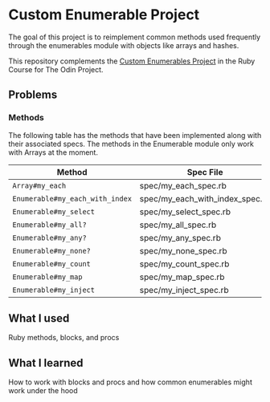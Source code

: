 # Custom Enumerable Project

The goal of this project is to reimplement common methods used frequently through the enumerables module with objects like arrays and hashes.

This repository complements the [Custom Enumerables Project](https://www.theodinproject.com/lessons/ruby-custom-enumerables) in the Ruby Course for The Odin Project.

## Problems

### Methods

The following table has the methods that have been implemented along with their associated specs. The methods in the Enumerable module only work with Arrays at the moment.

| Method                          | Spec File                       |
| ------------------------------- | ------------------------------- |
| `Array#my_each`                 | spec/my_each_spec.rb            |
| `Enumerable#my_each_with_index` | spec/my_each_with_index_spec.rb |
| `Enumerable#my_select`          | spec/my_select_spec.rb          |
| `Enumerable#my_all?`            | spec/my_all_spec.rb             |
| `Enumerable#my_any?`            | spec/my_any_spec.rb             |
| `Enumerable#my_none?`           | spec/my_none_spec.rb            |
| `Enumerable#my_count`           | spec/my_count_spec.rb           |
| `Enumerable#my_map`             | spec/my_map_spec.rb             |
| `Enumerable#my_inject`          | spec/my_inject_spec.rb          |

## What I used

Ruby methods, blocks, and procs

## What I learned

How to work with blocks and procs and how common enumerables might work under the hood

